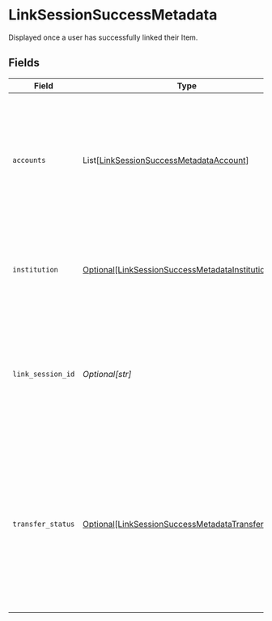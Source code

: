 # LinkSessionSuccessMetadata

Displayed once a user has successfully linked their Item.


## Fields

| Field                                                                                                                                                                                                                                                                                                                 | Type                                                                                                                                                                                                                                                                                                                  | Required                                                                                                                                                                                                                                                                                                              | Description                                                                                                                                                                                                                                                                                                           |
| --------------------------------------------------------------------------------------------------------------------------------------------------------------------------------------------------------------------------------------------------------------------------------------------------------------------- | --------------------------------------------------------------------------------------------------------------------------------------------------------------------------------------------------------------------------------------------------------------------------------------------------------------------- | --------------------------------------------------------------------------------------------------------------------------------------------------------------------------------------------------------------------------------------------------------------------------------------------------------------------- | --------------------------------------------------------------------------------------------------------------------------------------------------------------------------------------------------------------------------------------------------------------------------------------------------------------------- |
| `accounts`                                                                                                                                                                                                                                                                                                            | List[[LinkSessionSuccessMetadataAccount](../../models/shared/linksessionsuccessmetadataaccount.md)]                                                                                                                                                                                                                   | :heavy_minus_sign:                                                                                                                                                                                                                                                                                                    | A list of accounts attached to the connected Item. If Account Select is enabled via the developer dashboard, `accounts` will only include selected accounts.                                                                                                                                                          |
| `institution`                                                                                                                                                                                                                                                                                                         | [Optional[LinkSessionSuccessMetadataInstitution]](../../models/shared/linksessionsuccessmetadatainstitution.md)                                                                                                                                                                                                       | :heavy_minus_sign:                                                                                                                                                                                                                                                                                                    | An institution object. If the Item was created via Same-Day micro-deposit verification, will be `null`.                                                                                                                                                                                                               |
| `link_session_id`                                                                                                                                                                                                                                                                                                     | *Optional[str]*                                                                                                                                                                                                                                                                                                       | :heavy_minus_sign:                                                                                                                                                                                                                                                                                                    | A unique identifier associated with a user's actions and events through the Link flow. Include this identifier when opening a support ticket for faster turnaround.                                                                                                                                                   |
| `transfer_status`                                                                                                                                                                                                                                                                                                     | [Optional[LinkSessionSuccessMetadataTransferStatus]](../../models/shared/linksessionsuccessmetadatatransferstatus.md)                                                                                                                                                                                                 | :heavy_minus_sign:                                                                                                                                                                                                                                                                                                    | The status of a transfer. Returned only when [Transfer UI](/docs/transfer/using-transfer-ui) is implemented.<br/><br/>- `COMPLETE` – The transfer was completed.<br/>- `INCOMPLETE` – The transfer could not be completed. For help, see [Troubleshooting transfers](/docs/transfer/using-transfer-ui#troubleshooting-transfers). |